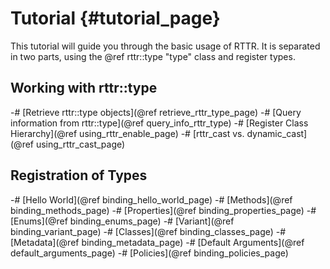 Tutorial   {#tutorial_page}
========
This tutorial will guide you through the basic usage of RTTR. 
It is separated in two parts, using the @ref rttr::type "type" class and register types.

Working with rttr::type
-----------------------
-# [Retrieve rttr::type objects](@ref retrieve_rttr_type_page)
-# [Query information from rttr::type](@ref query_info_rttr_type)
-# [Register Class Hierarchy](@ref using_rttr_enable_page)
-# [rttr_cast vs. dynamic_cast](@ref using_rttr_cast_page)

Registration of Types
-------------
-# [Hello World](@ref binding_hello_world_page)
-# [Methods](@ref binding_methods_page)
-# [Properties](@ref binding_properties_page)
-# [Enums](@ref binding_enums_page)
-# [Variant](@ref binding_variant_page)
-# [Classes](@ref binding_classes_page)
-# [Metadata](@ref binding_metadata_page)
-# [Default Arguments](@ref default_arguments_page)
-# [Policies](@ref binding_policies_page)